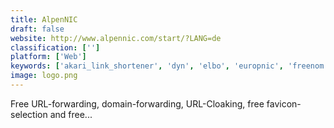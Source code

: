```yaml
---
title: AlpenNIC
draft: false 
website: http://www.alpennic.com/start/?LANG=de
classification: ['']
platform: ['Web']
keywords: ['akari_link_shortener', 'dyn', 'elbo', 'europnic', 'freenom', 'google_domains', 'namesilo', 'namecheap', 'polr', 't2m_-_url_shortener', 'tinyurl', 'yourls']
image: logo.png
---
```

Free URL-forwarding, domain-forwarding, URL-Cloaking, free favicon-selection and free...